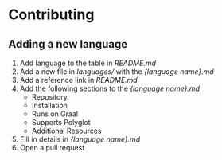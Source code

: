 # Contributing

## Adding a new language

1.  Add language to the table in _README.md_
2.  Add a new file in _languages/_ with the _{language name}.md_
3.  Add a reference link in _README.md_
4.  Add the following sections to the _{language name}.md_
    - Repository
    - Installation
    - Runs on Graal
    - Supports Polyglot
    - Additional Resources
5.  Fill in details in _{language name}.md_
6.  Open a pull request
